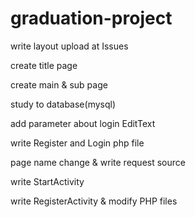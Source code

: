 # graduation-project
write layout
upload at Issues

create title page

create main & sub page

study to database(mysql)

add parameter about login EditText

write Register and Login php file

page name change & write request source

write StartActivity

write RegisterActivity & modify PHP files
